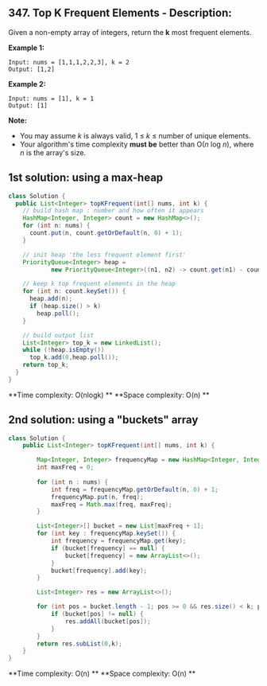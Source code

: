 ## 347. Top K Frequent Elements - Description:

Given a non-empty array of integers, return the **k** most frequent elements.

**Example 1:**

```
Input: nums = [1,1,1,2,2,3], k = 2
Output: [1,2]
```

**Example 2:**

```
Input: nums = [1], k = 1
Output: [1]
```

**Note:**

- You may assume *k* is always valid, 1 ≤ *k* ≤ number of unique elements.
- Your algorithm's time complexity **must be** better than O(*n* log *n*), where *n* is the array's size.


## 1st solution: using a max-heap

```java
class Solution {
  public List<Integer> topKFrequent(int[] nums, int k) {
    // build hash map : number and how often it appears
    HashMap<Integer, Integer> count = new HashMap<>();
    for (int n: nums) {
      count.put(n, count.getOrDefault(n, 0) + 1);
    }

    // init heap 'the less frequent element first'
    PriorityQueue<Integer> heap =
            new PriorityQueue<Integer>((n1, n2) -> count.get(n1) - count.get(n2));

    // keep k top frequent elements in the heap
    for (int n: count.keySet()) {
      heap.add(n);
      if (heap.size() > k)
        heap.poll();
    }

    // build output list
    List<Integer> top_k = new LinkedList();
    while (!heap.isEmpty())
      top_k.add(0,heap.poll());
    return top_k;
  }
}
```

**Time complexity: O(nlogk) **
**Space complexity: O(n) **

## 2nd solution: using a "buckets" array
```java
class Solution {
    public List<Integer> topKFrequent(int[] nums, int k) {

        Map<Integer, Integer> frequencyMap = new HashMap<Integer, Integer>();
        int maxFreq = 0;
        
        for (int n : nums) {
            int freq = frequencyMap.getOrDefault(n, 0) + 1;
            frequencyMap.put(n, freq);
            maxFreq = Math.max(freq, maxFreq);
        }

        List<Integer>[] bucket = new List[maxFreq + 1];
        for (int key : frequencyMap.keySet()) {
            int frequency = frequencyMap.get(key);
            if (bucket[frequency] == null) {
                bucket[frequency] = new ArrayList<>();
            }
            bucket[frequency].add(key);
        }

        List<Integer> res = new ArrayList<>();

        for (int pos = bucket.length - 1; pos >= 0 && res.size() < k; pos--) {
            if (bucket[pos] != null) {
                res.addAll(bucket[pos]);
            }
        }
        return res.subList(0,k);
    }
}
```

**Time complexity: O(n) **
**Space complexity: O(n) **